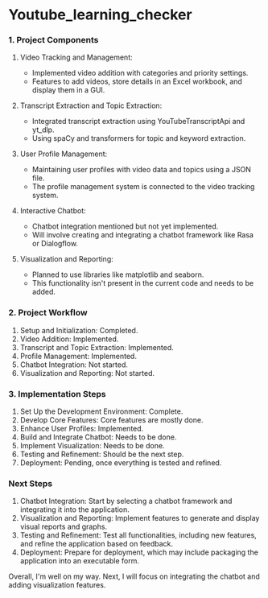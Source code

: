 # Youtube_learning_checker


### 1. Project Components

1. Video Tracking and Management:
   - Implemented video addition with categories and priority settings.
   - Features to add videos, store details in an Excel workbook, and display them in a GUI.

2. Transcript Extraction and Topic Extraction:
   - Integrated transcript extraction using YouTubeTranscriptApi and yt_dlp.
   - Using spaCy and transformers for topic and keyword extraction.

3. User Profile Management:
   - Maintaining user profiles with video data and topics using a JSON file.
   - The profile management system is connected to the video tracking system.

4. Interactive Chatbot:
   - Chatbot integration mentioned but not yet implemented.
   - Will involve creating and integrating a chatbot framework like Rasa or Dialogflow.

5. Visualization and Reporting:
   - Planned to use libraries like matplotlib and seaborn.
   - This functionality isn't present in the current code and needs to be added.

### 2. Project Workflow

1. Setup and Initialization: Completed.
2. Video Addition: Implemented.
3. Transcript and Topic Extraction: Implemented.
4. Profile Management: Implemented.
5. Chatbot Integration: Not started.
6. Visualization and Reporting: Not started.

### 3. Implementation Steps

1. Set Up the Development Environment: Complete.
2. Develop Core Features: Core features are mostly done.
3. Enhance User Profiles: Implemented.
4. Build and Integrate Chatbot: Needs to be done.
5. Implement Visualization: Needs to be done.
6. Testing and Refinement: Should be the next step.
7. Deployment: Pending, once everything is tested and refined.

### Next Steps

1. Chatbot Integration: Start by selecting a chatbot framework and integrating it into the application.
2. Visualization and Reporting: Implement features to generate and display visual reports and graphs.
3. Testing and Refinement: Test all functionalities, including new features, and refine the application based on feedback.
4. Deployment: Prepare for deployment, which may include packaging the application into an executable form.

Overall, I'm well on my way. Next, I will focus on integrating the chatbot and adding visualization features.
